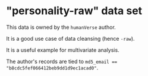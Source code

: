 # "personality-raw" data set

This data is owned by the `humanVerse` author.  

It is a good use case of data cleansing (hence `-raw`).

It is a useful example for multivariate analysis.

The author's records are tied to `md5_email == "b8cdc5fef066412beb9dd1d9ec1acad0"`.




